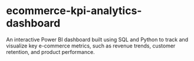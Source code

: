 # ecommerce-kpi-analytics-dashboard
An interactive Power BI dashboard built using SQL and Python to track and visualize key e-commerce metrics, such as revenue trends, customer retention, and product performance.
